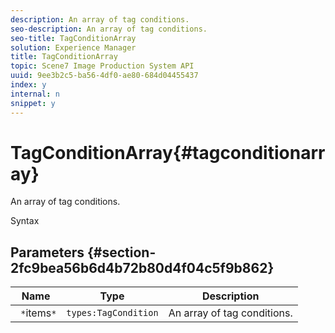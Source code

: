 ```yaml
---
description: An array of tag conditions.
seo-description: An array of tag conditions.
seo-title: TagConditionArray
solution: Experience Manager
title: TagConditionArray
topic: Scene7 Image Production System API
uuid: 9ee3b2c5-ba56-4df0-ae80-684d04455437
index: y
internal: n
snippet: y
---
```


# TagConditionArray{#tagconditionarray}

An array of tag conditions.

 Syntax 

## Parameters {#section-2fc9bea56b6d4b72b80d4f04c5f9b862}

|  Name  | Type  | Description  |
|---|---|---|
|  ` *`items`*`  | `types:TagCondition`  | An array of tag conditions.  |

